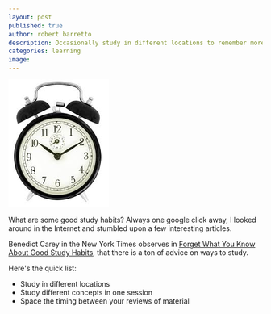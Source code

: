 ```yaml
---
layout: post
published: true
author: robert barretto
description: Occasionally study in different locations to remember more.
categories: learning
image:
---
```

![Set your alarm later](/img/posts/2014-03-16-clock.jpeg)

What are some good study habits? Always one google click away, I looked around in the Internet and stumbled upon a few interesting articles.

Benedict Carey in the New York Times observes in [Forget What You Know About Good Study Habits](http://www.nytimes.com/2010/09/07/health/views/07mind.html), that there is a ton of advice on ways to study.

Here's the quick list:
* Study in different locations
* Study different concepts in one session
* Space the timing between your reviews of material
